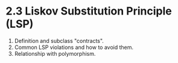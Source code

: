# 2.3 Liskov Substitution Principle (LSP)

1. Definition and subclass "contracts".
2. Common LSP violations and how to avoid them.
3. Relationship with polymorphism.